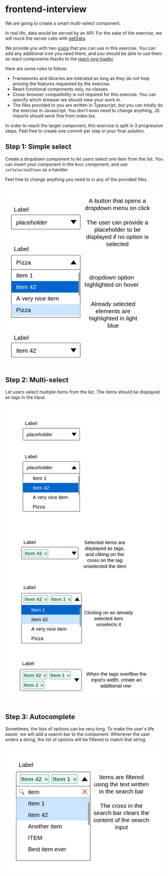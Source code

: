 # frontend-interview

We are going to create a smart multi-select component.

In real life, data would be served by an API. For the sake of the exercise, we will mock the server calls with [getData](./src/api.ts).

We provide you with two [icons](./src/icons) that you can use in this exercise. You can add any additional icon you need there, and you should be able to use them as react components thanks to the [react-svg-loader](https://github.com/boopathi/react-svg-loader).

Here are some rules to follow:

- Frameworks and libraries are tolerated as long as they do not help proving the features requested by the exercise.
- React functional components only, no classes.
- Cross-browser compatibility is not required for this exercise. You can specify which browser we should view your work in.
- The files provided to you are written in Typescript, but you can totally do the exercise in Javascript. You don't even need to change anything, JS imports should work fine from index.tsx.

In order to reach the target component, this exercise is split in 3 progressive steps. Feel free to create one commit per step in your final solution.

## Step 1: Simple select

Create a dropdown component to let users select one item from the list. You can insert your component in the `Root` component, and use `setSelectedItems` as a handler.

Feel free to change anything you need to in any of the provided files.

![design step 1](./docs/designs-1.png)

## Step 2: Multi-select

Let users select multiple items from the list. The items should be displayed as tags in the input.

![design step 2](./docs/designs-2.png)

## Step 3: Autocomplete

Sometimes, the lists of options can be very long. To make the user's life easier, we will add a search bar to the component. Whenever the user enters a string, the list of options will be filtered to match that string.

![desig step 3](./docs/designs-3.png)
